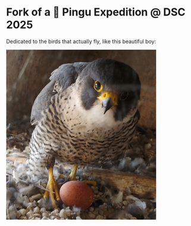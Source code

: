# Fork of a 🐧 Pingu Expedition @ DSC 2025

Dedicated to the birds that actually fly, like this beautiful boy:

![ZARM Falcon](images/bird.png "ZARM Falcon")